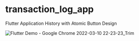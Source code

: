 # transaction_log_app

Flutter Application History with Atomic Button Design 


![Flutter Demo - Google Chrome 2022-03-10 22-23-23_Trim](https://user-images.githubusercontent.com/43322258/157741284-da9787e6-305f-4963-b445-d45be4f3aef4.gif)

